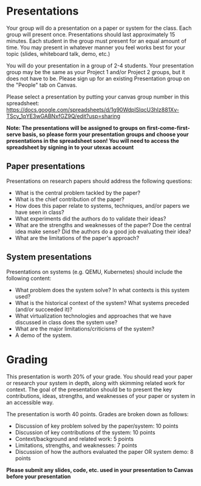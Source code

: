 # Presentations

Your group will do a presentation on a paper or system for the class. Each group will present once. Presentations should last approximately 15 minutes. Each student in the group must present for an equal amount of time. You may present in whatever manner you feel works best for your topic (slides, whiteboard talk, demo, etc.)

You will do your presentation in a group of 2-4 students. Your presentation group may be the same as your Project 1 and/or Project 2 groups, but it does not have to be. Please sign up for an existing Presentation group on the "People" tab on Canvas. 

Please select a presentation by putting your canvas group number in this spreadsheet: https://docs.google.com/spreadsheets/d/1g90WdplSlqcU3hIz881Xv-TScy_1qYE3wGABNxfGZ9Q/edit?usp=sharing

**Note: The presentations will be assigned to groups on first-come-first-serve basis, so please form your presentation groups and choose your presentations in the spreadsheet soon! You will need to access the spreadsheet by signing in to your utexas account**

## Paper presentations
Presentations on research papers should address the following questions:
- What is the central problem tackled by the paper? 
- What is the chief contribution of the paper?
- How does this paper relate to systems, techniques, and/or papers we have seen in class?
- What experiments did the authors do to validate their ideas? 
- What are the strengths and weaknesses of the paper? Doe the central idea make sense? Did the authors do a good job evaluating their idea?
- What are the limitations of the paper's approach?

## System presentations
Presentations on systems (e.g. QEMU, Kubernetes) should include the following content:
- What problem does the system solve? In what contexts is this system used?
- What is the historical context of the system? What systems preceded (and/or succeeded it)? 
- What virtualization technologies and approaches that we have discussed in class does the system use? 
- What are the major limitations/criticisms of the system? 
- A demo of the system.

# Grading

This presentation is worth 20% of your grade. You should read your paper or research your system in depth, along with skimming related work for context. The goal of the presentation should be to present the key contributions, ideas, strengths, and weaknesses of your paper or system in an accessible way.

The presentation is worth 40 points. Grades are broken down as follows:
- Discussion of key problem solved by the paper/system: 10 points
- Discussion of key contributions of the system: 10 points
- Context/background and related work: 5 points
- Limitations, strengths, and weaknesses: 7 points
- Discussion of how the authors evaluated the paper OR system demo: 8 points

**Please submit any slides, code, etc. used in your presentation to Canvas before your presentation**

